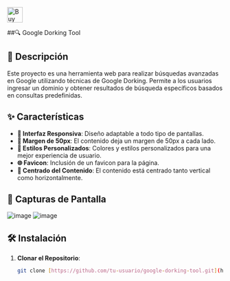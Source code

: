<a href='https://ko-fi.com/O4O3W3IIA' target='_blank'>
  <img height='36' style='border:0px;height:36px;' src='https://storage.ko-fi.com/cdn/kofi5.png?v=6' border='0' alt='Buy Me a Coffee at ko-fi.com' />
</a>

##🔍 Google Dorking Tool

## 📝 Descripción

Este proyecto es una herramienta web para realizar búsquedas avanzadas en Google utilizando técnicas de Google Dorking. Permite a los usuarios ingresar un dominio y obtener resultados de búsqueda específicos basados en consultas predefinidas.

## ✨ Características

- **📱 Interfaz Responsiva**: Diseño adaptable a todo tipo de pantallas.
- **📏 Margen de 50px**: El contenido deja un margen de 50px a cada lado.
- **🎨 Estilos Personalizados**: Colores y estilos personalizados para una mejor experiencia de usuario.
- **🌐 Favicon**: Inclusión de un favicon para la página.
- **🔄 Centrado del Contenido**: El contenido está centrado tanto vertical como horizontalmente.

## 📸 Capturas de Pantalla

![image](https://github.com/user-attachments/assets/64000d4a-7d72-4f75-a408-7c86a009c818)
![image](https://github.com/user-attachments/assets/90cebb5d-df1b-4a85-b393-87a2033bbe25)


## 🛠️ Instalación

1. **Clonar el Repositorio**:
   ```bash
   git clone [https://github.com/tu-usuario/google-dorking-tool.git](https://github.com/CuriosidadesDeHackers/Curiosidades-De-Hackers-Dorks.git)
